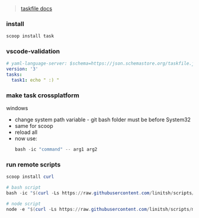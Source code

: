 
>[taskfile docs](https://taskfile.dev/experiments/remote-taskfiles/)

### install
```powershell
scoop install task
```

### vscode-validation
```yml
# yaml-language-server: $schema=https://json.schemastore.org/taskfile.json
version: '3'
tasks:
  task1: echo " :) "
```
### make task crossplatform
windows
- change system path variable - git bash folder must be before System32
- same for scoop
- reload all
- now use: 
  ```powershell
  bash -ic "command" -- arg1 arg2
  ```

### run remote scripts
```powershell
scoop install curl
```
```powershell
# bash script
bash -ic "$(curl -Ls https://raw.githubusercontent.com/linitsh/scripts/main/bash/test/test.sh)" -- -u 'my name' -a 30
```
```powershell
# node script
node -e "$(curl -Ls https://raw.githubusercontent.com/linitsh/scripts/main/node/test/test.mjs)"
```
